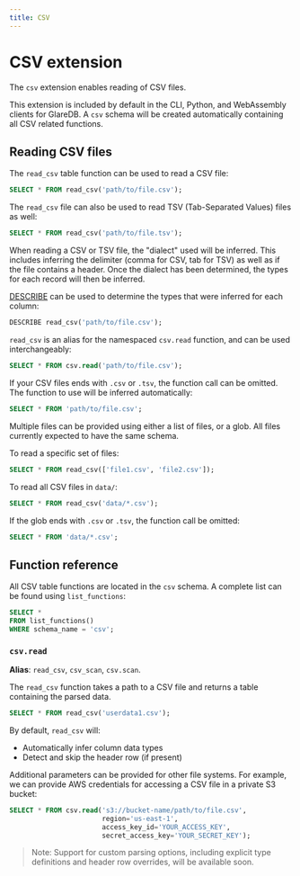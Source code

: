 ```yaml
---
title: CSV
---
```


# CSV extension

The `csv` extension enables reading of CSV files.

This extension is included by default in the CLI, Python, and WebAssembly
clients for GlareDB. A `csv` schema will be created automatically containing all
CSV related functions.

## Reading CSV files

The `read_csv` table function can be used to read a CSV file:

```sql
SELECT * FROM read_csv('path/to/file.csv');
```

The `read_csv` file can also be used to read TSV (Tab-Separated Values) files as
well:

```sql
SELECT * FROM read_csv('path/to/file.tsv');
```

When reading a CSV or TSV file, the "dialect" used will be inferred. This
includes inferring the delimiter (comma for CSV, tab for TSV) as well as if the
file contains a header. Once the dialect has been determined, the types for each
record will then be inferred.

[DESCRIBE](../reference/sql/commands/describe.md) can be used to determine the
types that were inferred for each column:

```sql
DESCRIBE read_csv('path/to/file.csv');
```

`read_csv` is an alias for the namespaced `csv.read` function, and can be used
interchangeably:

```sql
SELECT * FROM csv.read('path/to/file.csv');
```

If your CSV files ends with `.csv` or `.tsv`, the function call can be omitted.
The function to use will be inferred automatically:

```sql
SELECT * FROM 'path/to/file.csv';
```

Multiple files can be provided using either a list of files, or a glob. All
files currently expected to have the same schema.

To read a specific set of files:

```sql
SELECT * FROM read_csv(['file1.csv', 'file2.csv']);
```

To read all CSV files in `data/`:

```sql
SELECT * FROM read_csv('data/*.csv');
```

If the glob ends with `.csv` or `.tsv`, the function call be omitted:

```sql
SELECT * FROM 'data/*.csv';
```

## Function reference

All CSV table functions are located in the `csv` schema. A complete list can be
found using `list_functions`:

```sql
SELECT *
FROM list_functions()
WHERE schema_name = 'csv';
```

### `csv.read`

**Alias**: `read_csv`, `csv_scan`, `csv.scan`.

The `read_csv` function takes a path to a CSV file and returns a table
containing the parsed data.

```sql
SELECT * FROM read_csv('userdata1.csv');
```

By default, `read_csv` will:

- Automatically infer column data types
- Detect and skip the header row (if present)

Additional parameters can be provided for other file systems. For example, we
can provide AWS credentials for accessing a CSV file in a private S3 bucket:

```sql
SELECT * FROM csv.read('s3://bucket-name/path/to/file.csv',
                       region='us-east-1',
                       access_key_id='YOUR_ACCESS_KEY',
                       secret_access_key='YOUR_SECRET_KEY');
```

> Note: Support for custom parsing options, including explicit type definitions
> and header row overrides, will be available soon.
